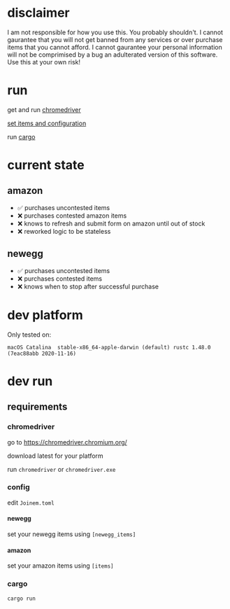 # disclaimer

I am not responsible for how you use this. You probably shouldn't.
I cannot gaurantee that you will not get banned from any services or
over purchase items that you cannot afford. I cannot gaurantee your 
personal information will not be comprimised by a bug an adulterated 
version of this software. Use this at your own risk!


# run

get and run [chromedriver](#chromedriver)

[set items and configuration](#config)

[//]: # (build binary and make instructions)
run [cargo](#cargo)

# current state

## amazon

- :white_check_mark: purchases uncontested items 
- :x: purchases contested amazon items 
- :x: knows to refresh and submit form on amazon until out of stock 
- :x: reworked logic to be stateless 

## newegg

- :white_check_mark: purchases uncontested items 
- :x: purchases contested items 
- :x: knows when to stop after successful purchase 

# dev platform

Only tested on:

`macOS Catalina 
stable-x86_64-apple-darwin (default)
rustc 1.48.0 (7eac88abb 2020-11-16)`

# dev run

## requirements

### chromedriver

go to https://chromedriver.chromium.org/

download latest for your platform

run `chromedriver` or `chromedriver.exe`

### config 

edit `Joinem.toml`

#### newegg

set your newegg items using `[newegg_items]`

#### amazon

set your amazon items using `[items]`

### cargo

`cargo run`

[//]: # (build binary and make instructions)
[//]: # (FUTURE: dev install when using cargo-watch)
[//]: # (cargo install systemfd cargo-watch)
[//]: # (FUTURE: dev run when using cargo-watch)
[//]: # (systemfd --no-pid -s http::3030 -- cargo watch -x 'run')
